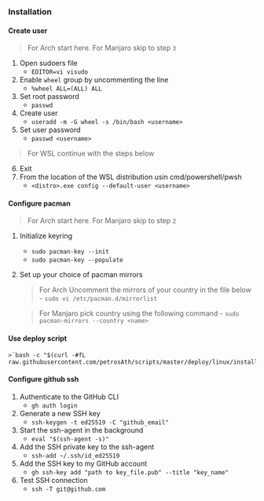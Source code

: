 ### Installation
#### Create user
>For Arch start here. For Manjaro skip to step `3`
1. Open sudoers file
    - `EDITOR=vi visudo`
2. Enable `wheel` group by uncommenting the line
    - `%wheel ALL=(ALL) ALL`
3. Set root password
    - `passwd`
4. Create user
    - `useradd -m -G wheel -s /bin/bash <username>`
5. Set user password
    - `passwd <username>`
>For WSL continue with the steps below
6. Exit
7. From the location of the WSL distribution usin cmd/powershell/pwsh
    - `<distro>.exe config --default-user <username>`

#### Configure pacman
>For Arch start here. For Manjaro skip to step `2`
1. Initialize keyring
    - `sudo pacman-key --init`
    - `sudo pacman-key --populate`
2. Set up your choice of pacman mirrors
    >For Arch Uncomment the mirrors of your country in the file below
        - `sudo vi /etc/pacman.d/mirrorlist`

    >For Manjaro pick country using the following command
        - `sudo pacman-mirrors --country <name>`

#### Use deploy script
    >`bash -c "$(curl -#fL raw.githubusercontent.com/petrosAth/scripts/master/deploy/linux/install.sh)"`

#### Configure github ssh
1. Authenticate to the GitHub CLI
    - `gh auth login`
2. Generate a new SSH key
    - `ssh-keygen -t ed25519 -C "github_email"`
3. Start the ssh-agent in the background
    - `eval "$(ssh-agent -s)"`
4. Add the SSH private key to the ssh-agent
    - `ssh-add ~/.ssh/id_ed25519`
5. Add the SSH key to my GitHub account
    - `gh ssh-key add "path to key_file.pub" --title "key_name"`
6. Test SSH connection
    - `ssh -T git@github.com`
